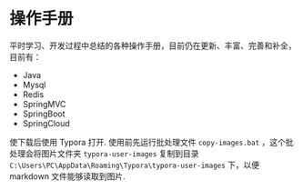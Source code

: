 # 操作手册

平时学习、开发过程中总结的各种操作手册，目前仍在更新、丰富、完善和补全，目前有：
+ Java
+ Mysql
+ Redis
+ SpringMVC
+ SpringBoot
+ SpringCloud

使下载后使用 Typora 打开.
使用前先运行批处理文件 `copy-images.bat` ，这个批处理会将图片文件夹 `typora-user-images` 复制到目录 `C:\Users\PC\AppData\Roaming\Typora\typora-user-images` 下，以便 markdown 文件能够读取到图片.
